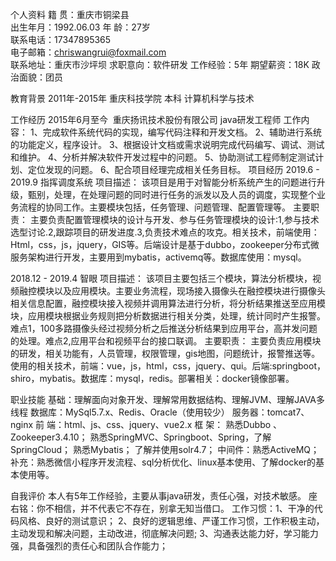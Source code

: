 
个人资料
籍    贯：重庆市铜梁县	
出生年月：1992.06.03
年    龄：27岁		
联系电话：17347895365  
电子邮箱：chriswangrui@foxmail.com                	
联系地址：重庆市沙坪坝		求职意向：软件研发
工作经验：5年				期望薪资：18K
政治面貌：团员

教育背景
2011年-2015年       重庆科技学院      本科      计算机科学与技术

工作经历
2015年6月至今  重庆扬讯技术股份有限公司   java研发工程师
工作内容：
1、完成软件系统代码的实现，编写代码注释和开发文档。
2、辅助进行系统的功能定义，程序设计。
3、根据设计文档或需求说明完成代码编写、调试、测试和维护。
4、分析并解决软件开发过程中的问题。
5、协助测试工程师制定测试计划、定位发现的问题。
6、配合项目经理完成相关任务目标。
项目经历
2019.6 - 2019.9  指挥调度系统
项目描述：
该项目是用于对智能分析系统产生的问题进行升级，甄别，处理，在处理问题的同时进行任务的派发以及人员的调度，实现整个业务流程的协同工作。主要模块包括，任务管理、问题管理、配置管理等。
主要职责：
主要负责配置管理模块的设计与开发、参与任务管理模块的设计:1,参与技术选型讨论.2,跟踪项目的研发进度.3,负责技术难点的攻克。相关技术，前端使用：Html，css，js，jquery，GIS等。后端设计是基于dubbo，zookeeper分布式微服务架构进行开发，主要用到mybatis，activemq等。数据库使用：mysql。

2018.12 - 2019.4  智眼
项目描述：
该项目主要包括三个模块，算法分析模块，视频融控模块以及应用模块。主要业务流程，现场接入摄像头在融控模块进行摄像头相关信息配置，融控模块接入视频并调用算法进行分析，将分析结果推送至应用模块，应用模块根据业务规则把分析数据进行相关分类，处理，统计同时产生报警。难点1，100多路摄像头经过视频分析之后推送分析结果到应用平台，高并发问题的处理。难点2,应用平台和视频平台的接口联调。
主要职责：
主要负责应用模块的研发，相关功能有，人员管理，权限管理，gis地图，问题统计，报警推送等。使用的相关技术，前端：vue，js，html，css，jquery、qui。后端:springboot，shiro，mybatis。数据库：mysql，redis。部署相关：docker镜像部署。

职业技能
基础：理解面向对象开发、理解常用数据结构、理解JVM、理解JAVA多线程
数据库：MySql5.7.x、Redis、Oracle（使用较少）
服务器：tomcat7、nginx
前  端：html、js、css、jquery、vue2.x
框  架： 熟悉Dubbo 、Zookeeper3.4.10；
熟悉SpringMVC、Springboot、Spring，了解SpringCloud；
熟悉Mybatis；
了解并使用solr4.7；
中间件：熟悉ActiveMQ；
补充：熟悉微信小程序开发流程、sql分析优化、linux基本使用、了解docker的基本使用等。

自我评价
	本人有5年工作经验，主要从事java研发，责任心强，对技术敏感。
座右铭：你不相信，并不代表它不存在，别拿无知当借口。
工作习惯：1、干净的代码风格、良好的测试意识；
2、良好的逻辑思维、严谨工作习惯，工作积极主动，主动发现和解决问题，主动改进，彻底解决问题;
3、沟通表达能力好，学习能力强，具备强烈的责任心和团队合作能力；



